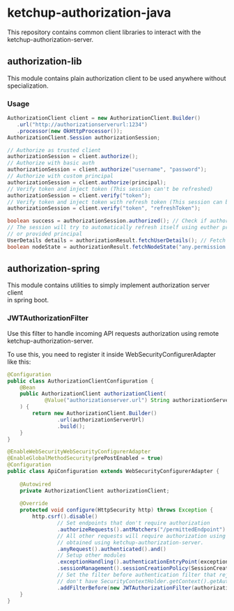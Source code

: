 # ketchup-authorization-java
This repository contains common client libraries to interact with the ketchup-authorization-server.

## authorization-lib
This module contains plain authorization client to be used anywhere without specialization.

### Usage
```java
AuthorizationClient client = new AuthorizationClient.Builder()
   .url("http://authorizationserverurl:1234")
   .processor(new OkHttpProcessor());
AuthorizationClient.Session authorizationSession;

// Authorize as trusted client
authorizationSession = client.authorize();
// Authorize with basic auth
authorizationSession = client.authorize("username", "password");
// Authorize with custom principal
authorizationSession = client.authorize(principal);
// Verify token and inject token (This session can't be refreshed)
authorizationSession = client.verify("token");
// Verify token and inject token with refresh token (This session can be refreshed)
authorizationSession = client.verify("token", "refreshToken");

boolean success = authorizationSession.authorized(); // Check if authorization was successful
// The session will try to automatically refresh itself using euther provided refresh token
// or provided principal
UserDetails details = authorizationResult.fetchUserDetails(); // Fetch user details
boolean nodeState = authorizationResult.fetchNodeState("any.permission.node"); // Fetch node (permission) state
```

## authorization-spring
This module contains utilities to simply implement authorization server client<br>
in spring boot.

### JWTAuthorizationFilter
Use this filter to handle incoming API requests authorization using remote<br>
ketchup-authorization-server.

To use this, you need to register it inside WebSecurityConfigurerAdapter<br>
like this:
```java
@Configuration
public class AuthorizationClientConfiguration {
    @Bean
    public AuthorizationClient authorizationClient(
            @Value("authorizationserver.url") String authorizationServerUrl
    ) {
        return new AuthorizationClient.Builder()
                .url(authorizationServerUrl)
                .build();
    }
}

@EnableWebSecurityWebSecurityConfigurerAdapter
@EnableGlobalMethodSecurity(prePostEnabled = true)
@Configuration
public class ApiConfiguration extends WebSecurityConfigurerAdapter {
    
    @Autowired
    private AuthorizationClient authorizationClient;
    
    @Override
    protected void configure(HttpSecurity http) throws Exception {
        http.csrf().disable()
                // Set endpoints that don't require authorization
                .authorizeRequests().antMatchers("/permittedEndpoint").permitAll()
                // All other requests will require authorization using Bearer token
                // obtained using ketchup-authorization-server.
                .anyRequest().authenticated().and()
                // Setup other modules
                .exceptionHandling().authenticationEntryPoint(exceptionHandlerEntryPoint).and()
                .sessionManagement().sessionCreationPolicy(SessionCreationPolicy.STATELESS).and()
                // Set the filter before authentication filter that rejects requests that
                // don't have SecurityContextHolder.getContext().getAuthentication() present.
                .addFilterBefore(new JWTAuthorizationFilter(authorizationClient), CustomRejectUnauthorizedFilter.class);
    }
}
```